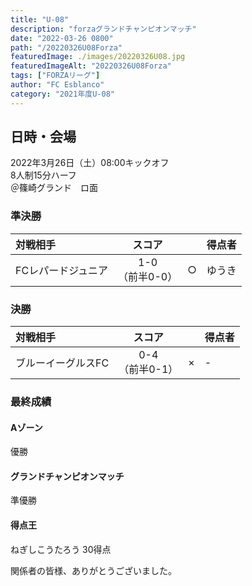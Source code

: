 ```yaml
---
title: "U-08"
description: "forzaグランドチャンピオンマッチ"
date: "2022-03-26 0800"
path: "/20220326U08Forza"
featuredImage: ./images/20220326U08.jpg
featuredImageAlt: "20220326U08Forza"
tags: ["FORZAリーグ"]
author: "FC Esblanco"
category: "2021年度U-08"
---
```


## 日時・会場

2022年3月26日（土）08:00キックオフ  
8人制15分ハーフ  
＠篠崎グランド　ロ面

### 準決勝

| 対戦相手| スコア |   | 得点者  |
|:----|:------:|:-:|:--------|
| FCレパードジュニア| 1-0<br>（前半0-0） | ○ |ゆうき|

### 決勝

| 対戦相手| スコア |   | 得点者  |
|:----|:------:|:-:|:--------|
| ブルーイーグルスFC| 0-4<br>（前半0-1） | × |- |

### 最終成績

#### Aゾーン  
優勝

#### グランドチャンピオンマッチ
準優勝

#### 得点王
ねぎしこうたろう 30得点


関係者の皆様、ありがとうございました。
